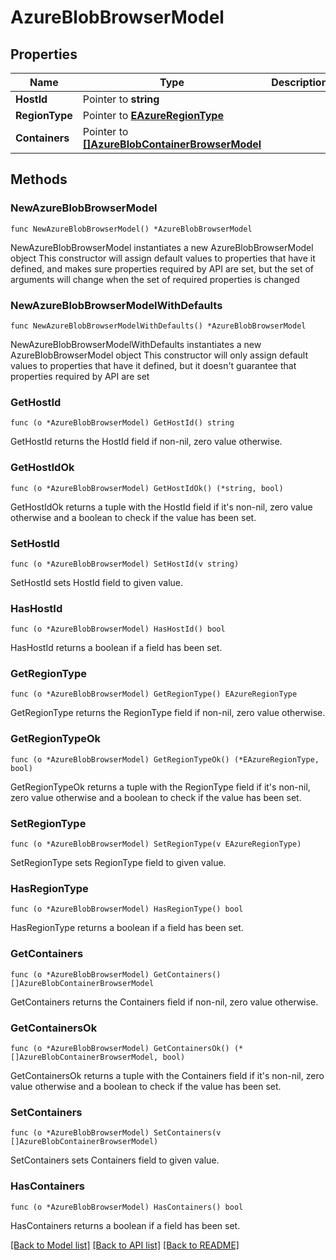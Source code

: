 # AzureBlobBrowserModel

## Properties

Name | Type | Description | Notes
------------ | ------------- | ------------- | -------------
**HostId** | Pointer to **string** |  | [optional] 
**RegionType** | Pointer to [**EAzureRegionType**](EAzureRegionType.md) |  | [optional] 
**Containers** | Pointer to [**[]AzureBlobContainerBrowserModel**](AzureBlobContainerBrowserModel.md) |  | [optional] 

## Methods

### NewAzureBlobBrowserModel

`func NewAzureBlobBrowserModel() *AzureBlobBrowserModel`

NewAzureBlobBrowserModel instantiates a new AzureBlobBrowserModel object
This constructor will assign default values to properties that have it defined,
and makes sure properties required by API are set, but the set of arguments
will change when the set of required properties is changed

### NewAzureBlobBrowserModelWithDefaults

`func NewAzureBlobBrowserModelWithDefaults() *AzureBlobBrowserModel`

NewAzureBlobBrowserModelWithDefaults instantiates a new AzureBlobBrowserModel object
This constructor will only assign default values to properties that have it defined,
but it doesn't guarantee that properties required by API are set

### GetHostId

`func (o *AzureBlobBrowserModel) GetHostId() string`

GetHostId returns the HostId field if non-nil, zero value otherwise.

### GetHostIdOk

`func (o *AzureBlobBrowserModel) GetHostIdOk() (*string, bool)`

GetHostIdOk returns a tuple with the HostId field if it's non-nil, zero value otherwise
and a boolean to check if the value has been set.

### SetHostId

`func (o *AzureBlobBrowserModel) SetHostId(v string)`

SetHostId sets HostId field to given value.

### HasHostId

`func (o *AzureBlobBrowserModel) HasHostId() bool`

HasHostId returns a boolean if a field has been set.

### GetRegionType

`func (o *AzureBlobBrowserModel) GetRegionType() EAzureRegionType`

GetRegionType returns the RegionType field if non-nil, zero value otherwise.

### GetRegionTypeOk

`func (o *AzureBlobBrowserModel) GetRegionTypeOk() (*EAzureRegionType, bool)`

GetRegionTypeOk returns a tuple with the RegionType field if it's non-nil, zero value otherwise
and a boolean to check if the value has been set.

### SetRegionType

`func (o *AzureBlobBrowserModel) SetRegionType(v EAzureRegionType)`

SetRegionType sets RegionType field to given value.

### HasRegionType

`func (o *AzureBlobBrowserModel) HasRegionType() bool`

HasRegionType returns a boolean if a field has been set.

### GetContainers

`func (o *AzureBlobBrowserModel) GetContainers() []AzureBlobContainerBrowserModel`

GetContainers returns the Containers field if non-nil, zero value otherwise.

### GetContainersOk

`func (o *AzureBlobBrowserModel) GetContainersOk() (*[]AzureBlobContainerBrowserModel, bool)`

GetContainersOk returns a tuple with the Containers field if it's non-nil, zero value otherwise
and a boolean to check if the value has been set.

### SetContainers

`func (o *AzureBlobBrowserModel) SetContainers(v []AzureBlobContainerBrowserModel)`

SetContainers sets Containers field to given value.

### HasContainers

`func (o *AzureBlobBrowserModel) HasContainers() bool`

HasContainers returns a boolean if a field has been set.


[[Back to Model list]](../README.md#documentation-for-models) [[Back to API list]](../README.md#documentation-for-api-endpoints) [[Back to README]](../README.md)


